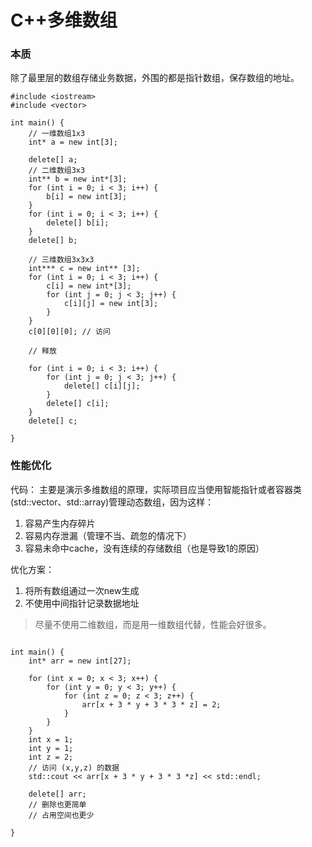# C++多维数组

### 本质

除了最里层的数组存储业务数据，外围的都是指针数组，保存数组的地址。

```
#include <iostream>
#include <vector>

int main() {
	// 一维数组1x3
	int* a = new int[3];

	delete[] a;
	// 二维数组3x3
	int** b = new int*[3];
	for (int i = 0; i < 3; i++) {
		b[i] = new int[3];
	}
	for (int i = 0; i < 3; i++) {
		delete[] b[i];
	}
	delete[] b;

	// 三维数组3x3x3
	int*** c = new int** [3];
	for (int i = 0; i < 3; i++) {
		c[i] = new int*[3];
		for (int j = 0; j < 3; j++) {
			c[i][j] = new int[3];
		}
	}
	c[0][0][0]; // 访问

	// 释放

	for (int i = 0; i < 3; i++) {
		for (int j = 0; j < 3; j++) {
			delete[] c[i][j];
		}
		delete[] c[i];
	}
	delete[] c;

}
```

### 性能优化

代码：
主要是演示多维数组的原理，实际项目应当使用智能指针或者容器类(std::vector、std::array)管理动态数组，因为这样：
1. 容易产生内存碎片
2. 容易内存泄漏（管理不当、疏忽的情况下）
3. 容易未命中cache，没有连续的存储数组（也是导致1的原因）


优化方案：
1. 将所有数组通过一次new生成
2. 不使用中间指针记录数据地址

> 尽量不使用二维数组，而是用一维数组代替，性能会好很多。

```

int main() {
	int* arr = new int[27];

	for (int x = 0; x < 3; x++) {
		for (int y = 0; y < 3; y++) {
			for (int z = 0; z < 3; z++) {
				arr[x + 3 * y + 3 * 3 * z] = 2;
			}
		}
	}
	int x = 1;
	int y = 1;
	int z = 2;
	// 访问 (x,y,z) 的数据
	std::cout << arr[x + 3 * y + 3 * 3 *z] << std::endl;

	delete[] arr;
	// 删除也更简单
	// 占用空间也更少

}
```

